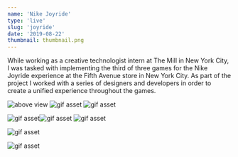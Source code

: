 ```yaml
---
name: 'Nike Joyride'
type: 'live'
slug: 'joyride'
date: '2019-08-22'
thumbnail: thumbnail.png
---
```


While working as a creative technologist intern at The Mill in New York City, I was tasked with implementing the third of three games for the Nike Joyride experience at the Fifth Avenue store in New York City. As part of the project I worked with a series of designers and developers in order to create a unified experience throughout the games.

![above view](above_kushy_small.gif)
![gif asset](ambient_small.gif)
![gif asset](gameclip_small.gif)

![gif asset](unity2_small.gif)![gif asset](score_small.gif)
![gif asset](greatleap_small.gif)

![gif asset](footfire_small.gif)

![gif asset](me_small.gif)
